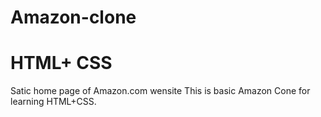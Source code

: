 # Amazon-clone
# HTML+ CSS
Satic home page of Amazon.com wensite 
This is basic Amazon Cone for learning HTML+CSS.

